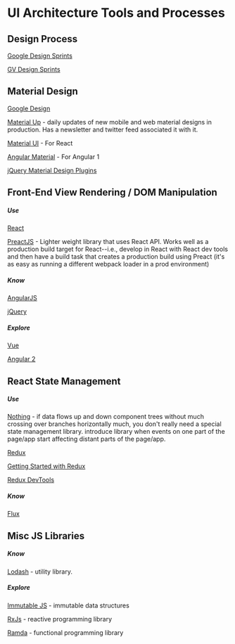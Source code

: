UI Architecture Tools and Processes
===================================

Design Process
---------------
[Google Design Sprints][gds]

[GV Design Sprints][gvds]

Material Design
---------------
[Google Design][gd]

[Material Up][matup] - daily updates of new mobile and web material designs in production.  Has a newsletter and twitter feed associated it with it.

[Material UI][reactmat] - For React

[Angular Material][angmat] - For Angular 1

[jQuery Material Design Plugins][jquerymat]


Front-End View Rendering / DOM Manipulation
-------------------------------------------

##### Use #####

[React][react]

[PreactJS][preact] - Lighter weight library that uses React API.  Works well as a production build target for React--i.e., develop in React with React dev tools and then have a build task that creates a production build using Preact (it's as easy as running a different webpack loader in a prod environment)

##### Know #####
[AngularJS][ang]

[jQuery][jquery]

##### Explore #####
[Vue][vue]

[Angular 2][ang2]

React State Management
----------------------------------
##### Use #####

[Nothing][ph] - if data flows up and down component trees without much crossing over branches horizontally much, you don't really need a special state management library.  introduce library when events on one part of the page/app start affecting distant parts of the page/app.

[Redux][redux]

  [Getting Started with Redux][reduxDev]

  [Redux DevTools][reduxDev]

##### Know #####

[Flux][flux]


Misc JS Libraries
-----------------

##### Know #####
[Lodash][lodash] - utility library.

##### Explore #####

[Immutable JS][imjs] - immutable data structures 


[RxJs][rxjs] - reactive programming library


[Ramda][ramda] - functional programming library



[gvds]: https://www.youtube.com/watch?v=7zOBMxRYJ7I&list=PLNKW8GAxivxcwqF2OU7UvjkT_lPMqz_C8
[gds]: https://www.youtube.com/playlist?list=PLoSlBC4J_CK9tcVl_ZnVDHi7Xm0QTCNB4
[gd]: https://design.google.com/resources/
[matup]: https://material.uplabs.com/
[react]: https://facebook.github.io/react/
[preact]: https://preactjs.com/
[ang]: https://angularjs.org/
[ang2]: https://angular.io/
[vue]: https://vuejs.org/
[sin]: http://sinonjs.org/
[reactmat]: http://www.material-ui.com/#/
[angmat]: https://material.angularjs.org/latest/
[redux]: http://redux.js.org/
[reduxDev]: https://github.com/gaearon/redux-devtools
[jquery]: https://jquery.com/
[jquerymat]:  http://www.jqueryscript.net/tags.php?/Material%20Design/
[imjs]: https://facebook.github.io/immutable-js/
[rxjs]: http://reactivex.io/rxjs/
[ramda]: http://ramdajs.com/
[ph]: https://github.com/petehunt/react-howto#learning-flux
[flux]: https://justgetflux.com/
[lodash]: https://lodash.com/
